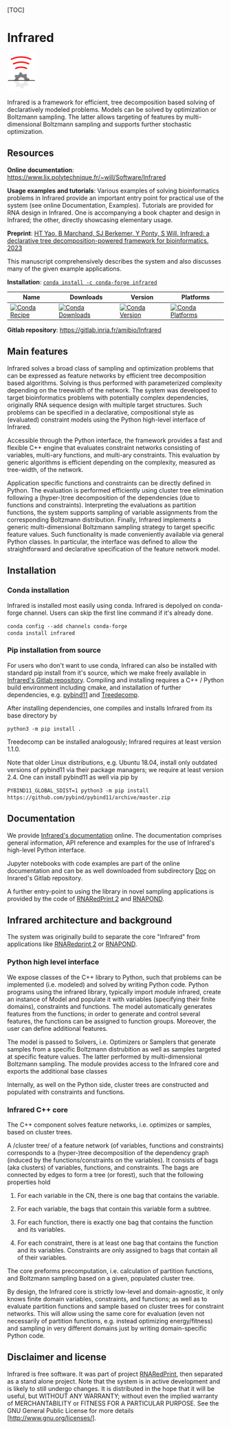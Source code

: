 [TOC]

# Infrared
![](Doc/Infrared-Logos/infrared-small.gif)

Infrared is a framework for efficient, tree decomposition based solving of
declaratively modeled problems. Models can be solved by optimization or
Boltzmann sampling. The latter allows targeting of features by
multi-dimensional Boltzmann sampling and supports further stochastic
optimization.

## Resources

**Online documentation**: <https://www.lix.polytechnique.fr/~will/Software/Infrared>

**Usage examples and tutorials**: Various examples of solving bioinformatics problems in
Infrared provide an important entry point for practical use of the system
(see online Documentation, Examples). Tutorials are provided for RNA design
in Infrared. One is accompanying a book chapter and design in Infrared; the
other, directly showcasing elementary usage.

**Preprint**: [HT Yao, B Marchand, SJ Berkemer, Y Ponty, S Will. 
Infrared: a declarative tree decomposition-powered framework for bioinformatics. 2023](https://inria.hal.science/hal-04211173)

This manuscript comprehensively describes the system and also discusses many of the given example applications.

**Installation**: [```conda install -c conda-forge infrared```](https://anaconda.org/conda-forge/infrared)

<table>
<thead>
<tr>
<th>Name</th>
<th>Downloads</th>
<th>Version</th>
<th>Platforms</th>
</tr>
</thead>
<tbody>
<tr>
<td><a href="https://anaconda.org/conda-forge/infrared" rel="nofollow"><img src="https://camo.githubusercontent.com/c930002e4cb49ed5db671880df00436fa9938b06652a510f3e9c39eb33f5461e/68747470733a2f2f696d672e736869656c64732e696f2f62616467652f7265636970652d696e6672617265642d677265656e2e737667" alt="Conda Recipe" data-canonical-src="https://img.shields.io/badge/recipe-infrared-green.svg" style="max-width: 100%;"></a></td>
<td><a href="https://anaconda.org/conda-forge/infrared" rel="nofollow"><img src="https://camo.githubusercontent.com/f3a395ec56108843b3283a11221fe7d4c21967acf623cc31af195f3d50625b68/68747470733a2f2f696d672e736869656c64732e696f2f636f6e64612f646e2f636f6e64612d666f7267652f696e6672617265642e737667" alt="Conda Downloads" data-canonical-src="https://img.shields.io/conda/dn/conda-forge/infrared.svg" style="max-width: 100%;"></a></td>
<td><a href="https://anaconda.org/conda-forge/infrared" rel="nofollow"><img src="https://camo.githubusercontent.com/66b47863879e476698c41b7ab784b5f018d5db57a05a89201b3b359e1bc7a295/68747470733a2f2f696d672e736869656c64732e696f2f636f6e64612f766e2f636f6e64612d666f7267652f696e6672617265642e737667" alt="Conda Version" data-canonical-src="https://img.shields.io/conda/vn/conda-forge/infrared.svg" style="max-width: 100%;"></a></td>
<td><a href="https://anaconda.org/conda-forge/infrared" rel="nofollow"><img src="https://camo.githubusercontent.com/4fc990acda82ad8788d0b8ae02468d231b7d4fc741947314a25a8a232189266d/68747470733a2f2f696d672e736869656c64732e696f2f636f6e64612f706e2f636f6e64612d666f7267652f696e6672617265642e737667" alt="Conda Platforms" data-canonical-src="https://img.shields.io/conda/pn/conda-forge/infrared.svg" style="max-width: 100%;"></a></td>
</tr>
</tbody>
</table>

**Gitlab repository**: <https://gitlab.inria.fr/amibio/Infrared>


## Main features

Infrared solves a broad class of sampling and optimization problems that
can be expressed as feature networks by efficient tree decomposition based
algorithms. Solving is thus performed with parameterized complexity
depending on the treewidth of the network.  The system was developed to
target bioinformatics problems with potentially complex dependencies,
originally RNA sequence design with multiple target structures.  Such
problems can be specified in a declarative, compositional style as
(evaluated) constraint models using the Python high-level interface of
Infrared.

Accessible through the Python interface, the framework provides a fast and
flexible C++ engine that evaluates constraint networks consisting of
variables, multi-ary functions, and multi-ary constraints.  This evaluation
by generic algorithms is efficient depending on the complexity, measured as
tree-width, of the network. 

Application specific functions and constraints can be directly defined in
Python.  The evaluation is performed efficiently using cluster tree
elimination following a (hyper-)tree decomposition of the dependencies (due
to functions and constraints). Interpreting the evaluations as partition
functions, the system supports sampling of variable assignments from the
corresponding Boltzmann distribution.  Finally, Infrared implements a
generic multi-dimensional Boltzmann sampling strategy to target specific
feature values. Such functionality is made conveniently available via
general Python classes. In particular, the interface was defined to allow
the straightforward and declarative specification of the feature network
model.

## Installation

### Conda installation

Infrared is installed most easily using conda. Infrared is depolyed on conda-forge channel.
Users can skip the first line command if it's already done.

```
conda config --add channels conda-forge 
conda install infrared
```

### Pip installation from source 

For users who don't want to use conda, Infrared can also be installed with standard pip install from
it's source, which we make
freely available in [Infrared's Gitlab repository](https://gitlab.inria.fr/amibio/Infrared).
Compiling and installing requires a C++ / Python
build environment including cmake, and installation of further dependencies, e.g. [pybind11](https://github.com/pybind/pybind11)
and [Treedecomp](https://gitlab.inria.fr/amibio/treedecomp).

After installing dependencies, one compiles and installs Infrared from its base directory by
```
python3 -m pip install .
```

Treedecomp can be installed analogously; Infrared requires at least version 1.1.0.

Note that older Linux distributions, e.g. Ubuntu 18.04, install only outdated versions of pybind11 via their package managers; we require at least version 2.4. One can install pybind11 as well via pip by 
```
PYBIND11_GLOBAL_SDIST=1 python3 -m pip install https://github.com/pybind/pybind11/archive/master.zip
```

## Documentation

We provide [Infrared's documentation](https://www.lix.polytechnique.fr/~will/Software/Infrared) online. The documentation comprises general information, API reference and examples for the use of Infrared's high-level Python interface.

Jupyter notebooks with code examples are part of the online documentation and can be as well downloaded from subdirectory [Doc](https://gitlab.inria.fr/amibio/Infrared/-/tree/master/Doc) on Inrared's Gitlab repository.

A further entry-point to using the library in novel sampling applications
is provided by the code of [RNARedPrint 2](https://gitlab.inria.fr/amibio/RNARedPrint)
and [RNAPOND](https://gitlab.inria.fr/amibio/RNAPOND).

## Infrared architecture and background

The system was originally build to separate the core "Infrared" from applications
like [RNARedprint 2](https://gitlab.inria.fr/amibio/RNARedPrint) or
[RNAPOND](https://gitlab.inria.fr/amibio/RNAPOND).


### Python high level interface

We expose classes of the C++ library to Python, such that problems can be
implemented (i.e. modeled) and solved by writing Python code.  Python
programs  using the infrared library, typically import module infrared,
create an instance of Model and populate it with variables (specifying
their finite domains), constraints and functions. The model automatically
generates features from the functions; in order to generate and control
several features, the functions can be assigned to function groups.
Moreover, the user can define additional features.

The model is passed to Solvers, i.e. Optimizers or Samplers that generate samples
from a specific Boltzmann distrubition as well as samples targeted at
specific feature values. The latter performed by multi-dimensional
Boltzmann sampling. The module provides access to the Infrared core and
exports the additional base classes 

Internally, as well on the Python side, cluster trees are constructed and
populated with constraints and functions. 

### Infrared C++ core

The C++ component solves feature networks, i.e. optimizes or samples, based
on cluster trees.

A /cluster tree/ of a feature network (of variables,
functions and constraints) corresponds to a (hyper-)tree decomposition
of the dependency graph (induced by the functions/constraints on the
variables). It consists of bags (aka clusters) of variables,
functions, and constraints. The bags are connected by edges to form a
tree (or forest), such that the following properties hold

1) For each variable in the CN, there is one bag that contains the variable.

2) For each variable, the bags that contain this variable form a subtree.

3) For each function, there is exactly one bag that contains
   the function and its variables.

4) For each constraint, there is at least one bag that contains the
   function and its variables. Constraints are only assigned to bags
   that contain all of their variables.

The core preforms precomputation, i.e. calculation of partition
functions, and Boltzmann sampling based on a given, populated cluster
tree.

By design, the Infrared core is strictly low-level and
domain-agnostic, it only knows finite domain variables, constraints,
and functions; as well as to evaluate partition functions and sample
based on cluster trees for constraint networks. This will allow using
the same core for evaluation (even not necessarily of partition
functions, e.g. instead optimizing energy/fitness) and sampling in
very different domains just by writing domain-specific Python code.


## Disclaimer and license

Infrared is free software. It was part of project [RNARedPrint](https://github.com/yannponty/RNARedPrint), then separated as a stand alone project.
Note that the system is in active development and is likely to still undergo 
changes. It is distributed in the hope that it will be useful, but
WITHOUT ANY WARRANTY; without even the implied warranty of
MERCHANTABILITY or FITNESS FOR A PARTICULAR PURPOSE.  See the GNU
General Public License for more details
[<http://www.gnu.org/licenses/>].


